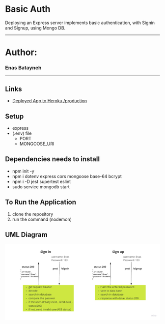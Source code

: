 # Basic Auth
Deploying an Express server implements basic authentication, with Signin and Signup, using Mongo DB.


****
# Author: 
### Enas Batayneh

****
## Links

<!-- * [Pull request](https://github.com/En-ZUH/api-server/pulls)
* [Github Actions](https://github.com/En-ZUH/api-server/actions/new) -->

* [Deployed App to Heroku /production](https://basic-auth-enas.herokuapp.com/)

## Setup

* express  
* (.env) file
  * PORT 
  * MONGOOSE_URI

## Dependencies needs to install

* npm init -y
* npm i dotenv express cors mongoose base-64 bcrypt
* npm i -D jest supertest eslint
* sudo service mongodb start

## To Run the Application

1. clone the repository
2. run the command (nodemon)


## UML Diagram
![img](uml4.jpg)
 


<!-- ## Testing

* test file (server.test.js)

* run the command(npm test) -->

<!-- ![img](test00.PNG) -->

 

 
